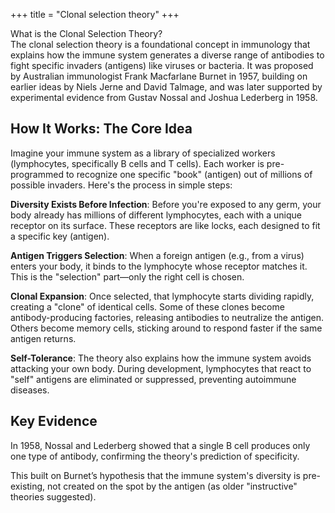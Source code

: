 +++
title = "Clonal selection theory"
+++

What is the Clonal Selection Theory?  
The clonal selection theory is a foundational concept in immunology that explains how the immune system generates a diverse range of antibodies to fight specific invaders (antigens) like viruses or bacteria. It was proposed by Australian immunologist Frank Macfarlane Burnet in 1957, building on earlier ideas by Niels Jerne and David Talmage, and was later supported by experimental evidence from Gustav Nossal and Joshua Lederberg in 1958.

## How It Works: The Core Idea  
Imagine your immune system as a library of specialized workers (lymphocytes, specifically B cells and T cells). Each worker is pre-programmed to recognize one specific "book" (antigen) out of millions of possible invaders. Here's the process in simple steps:

**Diversity Exists Before Infection**: Before you're exposed to any germ, your body already has millions of different lymphocytes, each with a unique receptor on its surface. These receptors are like locks, each designed to fit a specific key (antigen).

**Antigen Triggers Selection**: When a foreign antigen (e.g., from a virus) enters your body, it binds to the lymphocyte whose receptor matches it. This is the "selection" part—only the right cell is chosen.

**Clonal Expansion**: Once selected, that lymphocyte starts dividing rapidly, creating a "clone" of identical cells. Some of these clones become antibody-producing factories, releasing antibodies to neutralize the antigen. Others become memory cells, sticking around to respond faster if the same antigen returns.

**Self-Tolerance**: The theory also explains how the immune system avoids attacking your own body. During development, lymphocytes that react to "self" antigens are eliminated or suppressed, preventing autoimmune diseases.

## Key Evidence
In 1958, Nossal and Lederberg showed that a single B cell produces only one type of antibody, confirming the theory's prediction of specificity.

This built on Burnet’s hypothesis that the immune system's diversity is pre-existing, not created on the spot by the antigen (as older "instructive" theories suggested).

